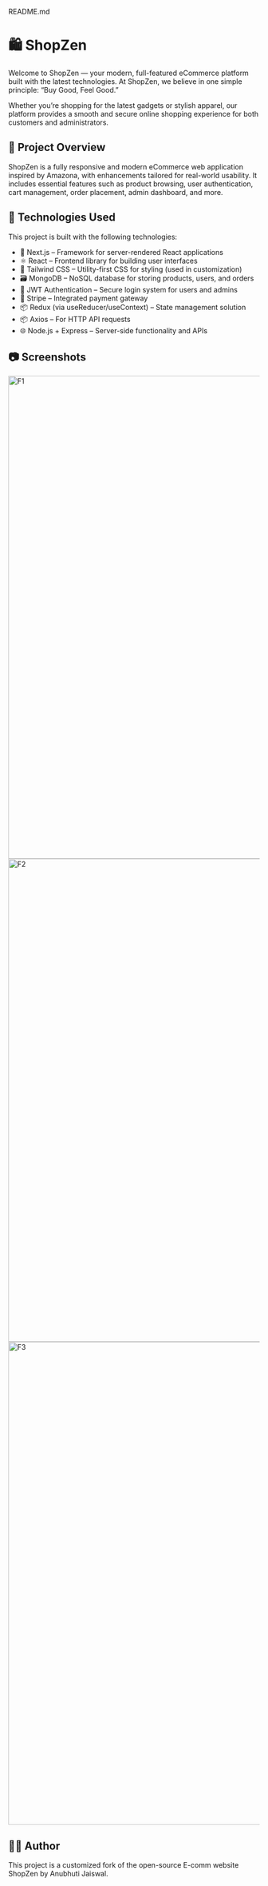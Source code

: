 README.md

# 🛍️ ShopZen

Welcome to ShopZen — your modern, full-featured eCommerce platform built with the latest technologies. At ShopZen, we believe in one simple principle: “Buy Good, Feel Good.”

Whether you’re shopping for the latest gadgets or stylish apparel, our platform provides a smooth and secure online shopping experience for both customers and administrators.

## 🌟 Project Overview

ShopZen is a fully responsive and modern eCommerce web application inspired by Amazona, with enhancements tailored for real-world usability. It includes essential features such as product browsing, user authentication, cart management, order placement, admin dashboard, and more.

## 🧰 Technologies Used

This project is built with the following technologies:

- 🚀 Next.js – Framework for server-rendered React applications
- ⚛️ React – Frontend library for building user interfaces
- 💅 Tailwind CSS – Utility-first CSS for styling (used in customization)
- 🗃️ MongoDB – NoSQL database for storing products, users, and orders
- 🔐 JWT Authentication – Secure login system for users and admins
- 🧾 Stripe – Integrated payment gateway
- 📦 Redux (via useReducer/useContext) – State management solution
- 📦 Axios – For HTTP API requests
- 🌐 Node.js + Express – Server-side functionality and APIs

## 📷 Screenshots
<img width="967" alt="F1" src="https://github.com/user-attachments/assets/a29e6126-1bb2-40a3-b889-ca16804c120a" />
<img width="967" alt="F2" src="https://github.com/user-attachments/assets/0d6f2bc5-00c9-4c20-a1cb-5660979e173a" />
<img width="967" alt="F3" src="https://github.com/user-attachments/assets/e3d006fd-457b-43c1-b489-236442492105" />

## 👨‍💻 Author

This project is a customized fork of the open-source E-comm website ShopZen by Anubhuti Jaiswal.
